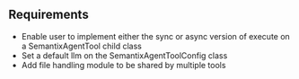 ## Requirements

- Enable user to implement either the sync or async version of execute on a SemantixAgentTool child class
- Set a default llm on the SemantixAgentToolConfig class
- Add file handling module to be shared by multiple tools
